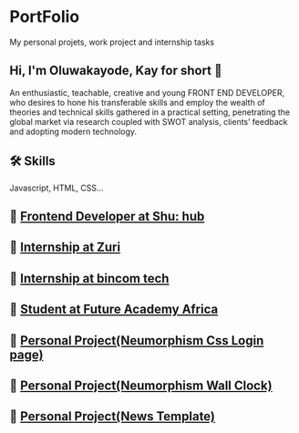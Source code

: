 
# PortFolio
 

My personal projets, work project and internship tasks
## Hi, I'm Oluwakayode, Kay for short 👋
An enthusiastic, teachable, creative and young FRONT END DEVELOPER, who desires to hone his transferable skills and employ the wealth of theories and technical skills gathered in a practical setting, penetrating the global market via research coupled with SWOT analysis, clients’ feedback and adopting modern technology.
## 🛠 Skills
Javascript, HTML, CSS...



## 🔗 [Frontend Developer at Shu: hub](https://github.com/Caryourdaysbm/my-html-and-css-code/tree/main/webpage)

## 🔗 [Internship at Zuri](https://github.com/Caryourdaysbm/my-html-and-css-code/tree/main/Zuri%20internship)

## 🔗 [Internship at bincom tech](https://github.com/Caryourdaysbm/my-html-and-css-code/tree/main/bincom_mobile_app_training/bincom)

## 🔗 [Student at Future Academy Africa](https://github.com/Caryourdaysbm/my-html-and-css-code/tree/main/FAA)


## 🔗 [Personal Project(Neumorphism Css Login page)](https://github.com/Caryourdaysbm/my-html-and-css-code/tree/main/login%20page%20with%20css%20and%20neumophism)
## 🔗 [Personal Project(Neumorphism Wall Clock)](https://github.com/Caryourdaysbm/my-html-and-css-code/tree/main/WALL%20CLOCK)
## 🔗 [Personal Project(News Template)](https://github.com/Caryourdaysbm/my-html-and-css-code/tree/main/news%20template)
